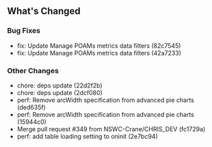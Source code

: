 ## What's Changed

### Bug Fixes
* fix: Update Manage POAMs metrics data filters (82c7545)
* fix: Update Manage POAMs metrics data filters (42a7233)

### Other Changes
* chore: deps update (22d2f2b)
* chore: deps update (2dcf080)
* perf: Remove arcWidth specification from advanced pie charts (ded635f)
* perf: Remove arcWidth specification from advanced pie charts (15944c0)
* Merge pull request #349 from NSWC-Crane/CHRIS_DEV (fc1729a)
* perf: add table loading setting to oninit (2e7bc94)

